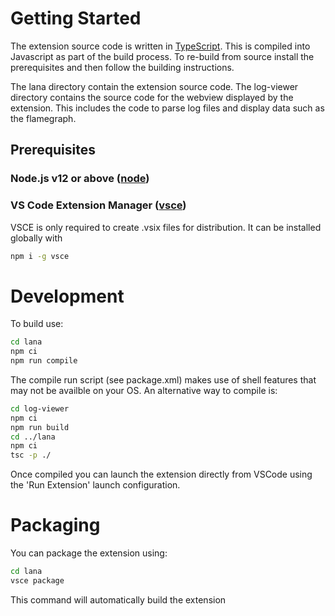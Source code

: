 # Getting Started

The extension source code is written in [TypeScript](https://www.typescriptlang.org/). This is compiled into Javascript as part of the build process. To re-build from source install the prerequisites and then follow the building instructions. 

The lana directory contain the extension source code. The log-viewer directory contains the source code for the webview displayed by the extension. This includes the code to parse log files and display data such as the flamegraph.

## Prerequisites 

### Node.js v12 or above ([node](https://nodejs.org/en/))

### VS Code Extension Manager ([vsce](https://github.com/microsoft/vscode-vsce))

VSCE is only required to create .vsix files for distribution. It can be installed globally with
```sh
npm i -g vsce
```

# Development

To build use:

```sh
cd lana
npm ci
npm run compile
```

The compile run script (see package.xml) makes use of shell features that may not be availble on your OS. An alternative way to compile is:

```sh
cd log-viewer
npm ci
npm run build
cd ../lana
npm ci
tsc -p ./
```

Once compiled you can launch the extension directly from VSCode using the 'Run Extension' launch configuration.

# Packaging

You can package the extension using:

```sh
cd lana
vsce package
```

This command will automatically build the extension

